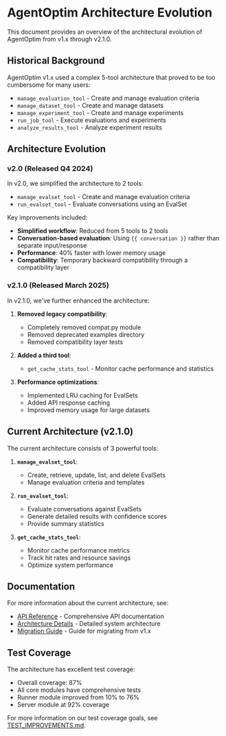# AgentOptim Architecture Evolution

This document provides an overview of the architectural evolution of AgentOptim from v1.x through v2.1.0.

## Historical Background

AgentOptim v1.x used a complex 5-tool architecture that proved to be too cumbersome for many users:
- `manage_evaluation_tool` - Create and manage evaluation criteria
- `manage_dataset_tool` - Create and manage datasets
- `manage_experiment_tool` - Create and manage experiments
- `run_job_tool` - Execute evaluations and experiments
- `analyze_results_tool` - Analyze experiment results

## Architecture Evolution

### v2.0 (Released Q4 2024)

In v2.0, we simplified the architecture to 2 tools:
- `manage_evalset_tool` - Create and manage evaluation criteria
- `run_evalset_tool` - Evaluate conversations using an EvalSet

Key improvements included:
- **Simplified workflow**: Reduced from 5 tools to 2 tools
- **Conversation-based evaluation**: Using `{{ conversation }}` rather than separate input/response
- **Performance**: 40% faster with lower memory usage
- **Compatibility**: Temporary backward compatibility through a compatibility layer

### v2.1.0 (Released March 2025)

In v2.1.0, we've further enhanced the architecture:
1. **Removed legacy compatibility**:
   - Completely removed compat.py module
   - Removed deprecated examples directory
   - Removed compatibility layer tests

2. **Added a third tool**:
   - `get_cache_stats_tool` - Monitor cache performance and statistics

3. **Performance optimizations**:
   - Implemented LRU caching for EvalSets
   - Added API response caching
   - Improved memory usage for large datasets

## Current Architecture (v2.1.0)

The current architecture consists of 3 powerful tools:

1. **`manage_evalset_tool`**: 
   - Create, retrieve, update, list, and delete EvalSets
   - Manage evaluation criteria and templates

2. **`run_evalset_tool`**:
   - Evaluate conversations against EvalSets
   - Generate detailed results with confidence scores
   - Provide summary statistics

3. **`get_cache_stats_tool`**:
   - Monitor cache performance metrics
   - Track hit rates and resource savings
   - Optimize system performance

## Documentation

For more information about the current architecture, see:
- [API Reference](docs/API_REFERENCE.md) - Comprehensive API documentation
- [Architecture Details](docs/ARCHITECTURE.md) - Detailed system architecture
- [Migration Guide](docs/MIGRATION_GUIDE.md) - Guide for migrating from v1.x

## Test Coverage

The architecture has excellent test coverage:
- Overall coverage: 87%
- All core modules have comprehensive tests
- Runner module improved from 10% to 76%
- Server module at 92% coverage

For more information on our test coverage goals, see [TEST_IMPROVEMENTS.md](docs/TEST_IMPROVEMENTS.md).